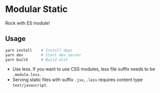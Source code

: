 # Modular Static

Rock with ES module!

## Usage

```sh
yarn install    # Install deps
yarn dev        # Start dev server
yarn build      # Build dist
```

- Use less. If you want to use CSS modules, less file suffix needs to be `.module.less`.
- Serving static files with suffix `.jsx`, `.less` requires content type `text/javascript`.
